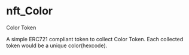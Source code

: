 # nft_Color

Color Token

A simple ERC721 compliant token to collect Color Token. Each collected token would be a unique color(hexcode).
